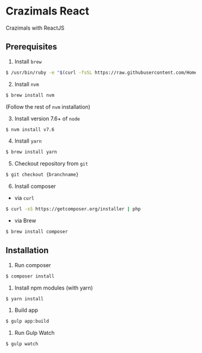 # Crazimals React
Crazimals with ReactJS

## Prerequisites

1. Install `brew`

```sh
$ /usr/bin/ruby -e "$(curl -fsSL https://raw.githubusercontent.com/Homebrew/install/master/install)"
```

2. Install `nvm`

```sh
$ brew install nvm
```

(Follow the rest of `nvm` installation)

3. Install version 7.6+ of `node`

```sh
$ nvm install v7.6
```

4. Install `yarn`

```sh
$ brew install yarn
```

5. Checkout repository from `git`

```sh
$ git checkout {branchname}
```

6. Install composer
    
- via `curl`

```sh
$ curl -sS https://getcomposer.org/installer | php
```

- via Brew
```sh
$ brew install composer
```
## Installation

1. Run composer

```sh
$ composer install
```

1. Install npm modules (with yarn)

```sh
$ yarn install
```

1. Build app

```sh
$ gulp app:build
```

1. Run Gulp Watch

```sh
$ gulp watch
```

